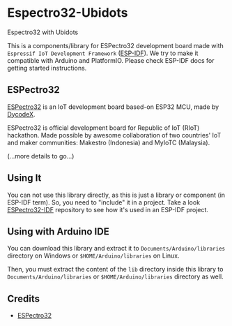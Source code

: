 # Espectro32-Ubidots
Espectro32 with Ubidots

This is a components/library for ESPectro32 development board made with `Espressif IoT Development Framework` ([ESP-IDF](https://github.com/espressif/esp-idf)). We try to make it compatible with Arduino and PlatformIO.
Please check ESP-IDF docs for getting started instructions.

## ESPectro32

[ESPectro32](https://shop.makestro.com/product/espectro32/) is an IoT development board based-on ESP32 MCU, made by [DycodeX](https://dycodex.com).

ESPectro32 is official development board for Republic of IoT (RIoT) hackathon. Made possible by awesome collaboration of two countries' IoT and maker communities: Makestro (Indonesia) and MyIoTC (Malaysia).

(...more details to go...)

## Using It

You can not use this library directly, as this is just a library or component (in ESP-IDF term). So, you need to "include" it in a project. Take a look [ESPectro32-IDF](https://github.com/dycodex/ESPectro32-IDF) repository to see how it's used in an ESP-IDF project. 

## Using with Arduino IDE

You can download this library and extract it to `Documents/Arduino/libraries` directory on Windows or `$HOME/Arduino/libraries` on Linux.

Then, you must extract the content of the `lib` directory inside this library to `Documents/Arduino/libraries` or `$HOME/Arduino/libraries` directory as well.

## Credits

* [ESPectro32](https://shop.makestro.com/product/espectro32-v2/)
